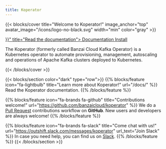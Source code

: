 ```yaml
---
title: Koperator
---
```


{{< blocks/cover title="Welcome to Koperator!" image_anchor="top" avatar_image="/icons/logo-no-black.svg" width="min" color="gray" >}}
<div class="mx-auto">
	<a class="btn btn-lg btn-primary mr-3 mb-4" href="{{< relref "/docs/" >}}" title="Read the documentation">
		Documentation <i class="fa-solid fa-circle-right ml-2"></i>
	</a>
	<a class="btn btn-lg btn-secondary mr-3 mb-4" href="/docs/install-kafka-operator/" title="Install Koperator">
		Install <i class="fa-brands fa-github ml-2 "></i>
	</a>
	<p class="lead mt-5">The Koperator (formerly called Banzai Cloud Kafka Operator) is a Kubernetes operator to automate provisioning, management, autoscaling and operations of Apache Kafka clusters deployed to Kubernetes.</p>
</div>
{{< /blocks/cover >}}

{{< blocks/section color="dark" type="row">}}
{{% blocks/feature icon="fa-lightbulb" title="Learn more about Koperator!" url="/docs/" %}}
Read the Koperator documentation.
{{% /blocks/feature %}}

{{% blocks/feature icon="fa-brands fa-github" title="Contributions welcome!" url="https://github.com/banzaicloud/koperator" %}}
We do a [Pull Request](https://github.com/banzaicloud/koperator/pulls) contributions workflow on **GitHub**. New users and developers are always welcome!
{{% /blocks/feature %}}

{{% blocks/feature icon="fa-brands fa-slack" title="Come chat with us!" url="https://outshift.slack.com/messages/koperator" url_text="Join Slack" %}}
In case you need help, you can find us on <a href="https://outshift.slack.com/messages/koperator">Slack</a>.
{{% /blocks/feature %}}
{{< /blocks/section >}}